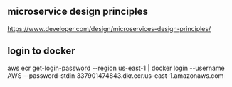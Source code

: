## microservice design principles
https://www.developer.com/design/microservices-design-principles/


## login to docker
aws ecr get-login-password --region us-east-1 | docker login --username AWS --password-stdin 337901474843.dkr.ecr.us-east-1.amazonaws.com